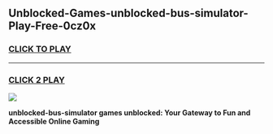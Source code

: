 
## Unblocked-Games-unblocked-bus-simulator-Play-Free-0cz0x
<h3>
<a href="https://premium76.site?title=unblocked-bus-simulator&ref=23A">CLICK TO PLAY</a></h3>
<hr>

<h3>
<a href="https://premium76.site?title=unblocked-bus-simulator&ref=23A">CLICK 2 PLAY</a>
  
</h3>

<a href="https://premium76.site?title=unblocked-bus-simulator&ref=23A"><img src="https://clearcache.store/games.png"></a>


**unblocked-bus-simulator games unblocked: Your Gateway to Fun and Accessible Online Gaming**
